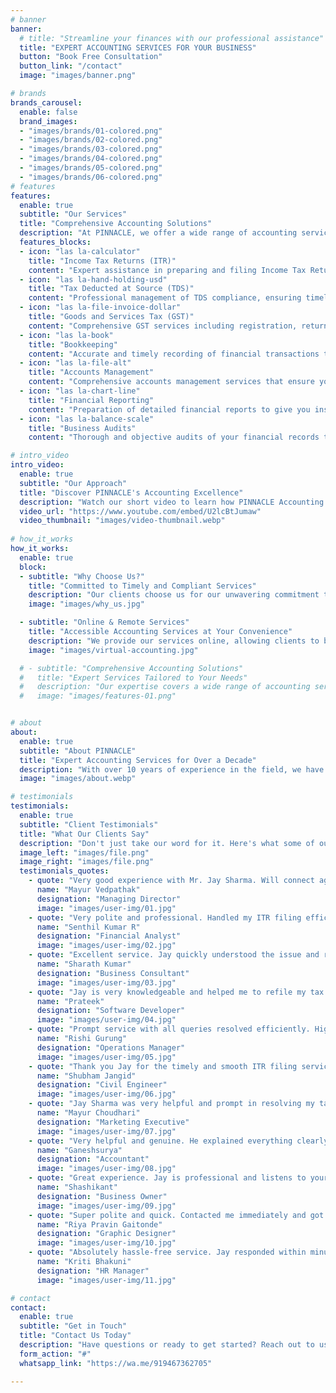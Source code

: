 ```yaml
---
# banner
banner:
  # title: "Streamline your finances with our professional assistance"
  title: "EXPERT ACCOUNTING SERVICES FOR YOUR BUSINESS"
  button: "Book Free Consultation"
  button_link: "/contact"
  image: "images/banner.png"

# brands
brands_carousel:
  enable: false
  brand_images:
  - "images/brands/01-colored.png"
  - "images/brands/02-colored.png"
  - "images/brands/03-colored.png"
  - "images/brands/04-colored.png"
  - "images/brands/05-colored.png"
  - "images/brands/06-colored.png"
# features
features:
  enable: true
  subtitle: "Our Services"
  title: "Comprehensive Accounting Solutions"
  description: "At PINNACLE, we offer a wide range of accounting services tailored to meet the specific needs of each client."
  features_blocks:
  - icon: "las la-calculator"
    title: "Income Tax Returns (ITR)"
    content: "Expert assistance in preparing and filing Income Tax Returns, ensuring accuracy and compliance with tax laws."
  - icon: "las la-hand-holding-usd"
    title: "Tax Deducted at Source (TDS)"
    content: "Professional management of TDS compliance, ensuring timely deductions and filings for businesses and individuals."
  - icon: "las la-file-invoice-dollar"
    title: "Goods and Services Tax (GST)"
    content: "Comprehensive GST services including registration, returns filing, and compliance management."
  - icon: "las la-book"
    title: "Bookkeeping"
    content: "Accurate and timely recording of financial transactions to keep your financial records up to date and compliant."
  - icon: "las la-file-alt"
    title: "Accounts Management"
    content: "Comprehensive accounts management services that ensure your financial data is organized, accurate, and ready for analysis."
  - icon: "las la-chart-line"
    title: "Financial Reporting"
    content: "Preparation of detailed financial reports to give you insights into your financial performance and help make informed decisions."
  - icon: "las la-balance-scale"
    title: "Business Audits"
    content: "Thorough and objective audits of your financial records to ensure compliance with regulations and improve financial integrity."

# intro_video
intro_video:   
  enable: true
  subtitle: "Our Approach"
  title: "Discover PINNACLE's Accounting Excellence"
  description: "Watch our short video to learn how PINNACLE Accounting Services can transform your financial management and drive your business forward."
  video_url: "https://www.youtube.com/embed/U2lcBtJumaw"
  video_thumbnail: "images/video-thumbnail.webp"
  
# how_it_works
how_it_works:   
  enable: true
  block:
  - subtitle: "Why Choose Us?"
    title: "Committed to Timely and Compliant Services"
    description: "Our clients choose us for our unwavering commitment to delivering timely and legally compliant services. We ensure that all tasks are completed on schedule and in full accordance with legal requirements, offering reliable and efficient solutions for your business."
    image: "images/why_us.jpg"

  - subtitle: "Online & Remote Services"
    title: "Accessible Accounting Services at Your Convenience"
    description: "We provide our services online, allowing clients to benefit from our expertise no matter where they are. Contact us via email at Team@pinnacleaccountingservices.in or call +91 9467362705 to learn more about our remote services."
    image: "images/virtual-accounting.jpg"

  # - subtitle: "Comprehensive Accounting Solutions"
  #   title: "Expert Services Tailored to Your Needs"
  #   description: "Our expertise covers a wide range of accounting services, including Income Tax Returns (ITR), Tax Deducted at Source (TDS), Goods and Services Tax (GST), bank reconciliation, ROC filing, and comprehensive bookkeeping. We provide customized solutions that align with your business requirements."
  #   image: "images/features-01.png"


# about
about:
  enable: true
  subtitle: "About PINNACLE"
  title: "Expert Accounting Services for Over a Decade"
  description: "With over 10 years of experience in the field, we have helped numerous clients with their accounting needs. Our team is highly qualified and constantly staying up-to-date with the latest industry trends and regulations."
  image: "images/about.webp"

# testimonials
testimonials:
  enable: true
  subtitle: "Client Testimonials"
  title: "What Our Clients Say"
  description: "Don't just take our word for it. Here's what some of our satisfied clients have to say about our services."
  image_left: "images/file.png"
  image_right: "images/file.png"
  testimonials_quotes:
    - quote: "Very good experience with Mr. Jay Sharma. Will connect again for my next ITR filing."
      name: "Mayur Vedpathak"
      designation: "Managing Director"
      image: "images/user-img/01.jpg"
    - quote: "Very polite and professional. Handled my ITR filing efficiently. Best wishes for his future endeavors."
      name: "Senthil Kumar R"
      designation: "Financial Analyst"
      image: "images/user-img/02.jpg"
    - quote: "Excellent service. Jay quickly understood the issue and refilled my ITR with precision."
      name: "Sharath Kumar"
      designation: "Business Consultant"
      image: "images/user-img/03.jpg"
    - quote: "Jay is very knowledgeable and helped me to refile my tax returns seamlessly."
      name: "Prateek"
      designation: "Software Developer"
      image: "images/user-img/04.jpg"
    - quote: "Prompt service with all queries resolved efficiently. Highly recommended."
      name: "Rishi Gurung"
      designation: "Operations Manager"
      image: "images/user-img/05.jpg"
    - quote: "Thank you Jay for the timely and smooth ITR filing service."
      name: "Shubham Jangid"
      designation: "Civil Engineer"
      image: "images/user-img/06.jpg"
    - quote: "Jay Sharma was very helpful and prompt in resolving my tax issue. Highly recommend his services."
      name: "Mayur Choudhari"
      designation: "Marketing Executive"
      image: "images/user-img/07.jpg"
    - quote: "Very helpful and genuine. He explained everything clearly and was patient throughout."
      name: "Ganeshsurya"
      designation: "Accountant"
      image: "images/user-img/08.jpg"
    - quote: "Great experience. Jay is professional and listens to your concerns carefully before providing solutions."
      name: "Shashikant"
      designation: "Business Owner"
      image: "images/user-img/09.jpg"
    - quote: "Super polite and quick. Contacted me immediately and got the job done without any hassle."
      name: "Riya Pravin Gaitonde"
      designation: "Graphic Designer"
      image: "images/user-img/10.jpg"
    - quote: "Absolutely hassle-free service. Jay responded within minutes and completed the task swiftly."
      name: "Kriti Bhakuni"
      designation: "HR Manager"
      image: "images/user-img/11.jpg"

# contact
contact:
  enable: true
  subtitle: "Get in Touch"
  title: "Contact Us Today"
  description: "Have questions or ready to get started? Reach out to us using the form below or through WhatsApp."
  form_action: "#"
  whatsapp_link: "https://wa.me/919467362705"

---
```

